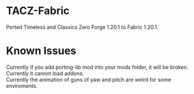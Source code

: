 # TACZ-Fabric
Ported Timeless and Classics Zero Forge 1.20.1 to Fabric 1.20.1.

# Known Issues

Currently if you add porting-lib mod into your mods folder, it will be broken.<br>
Currently it cannot load addons.<br>
Currently the animation of guns of yaw and pitch are weird for some enviroments.<br>
